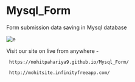 # Mysql_Form
Form submission data saving in Mysql database

![e](https://github.com/MohitPahariya9/Mysql_Form/assets/130257334/3f8c0be6-512c-4908-bbb1-dfa15f62a34f)


Visit our site on live from anywhere -

     https://mohitpahariya9.github.io/Mysql_Form/

     http://mohitsite.infinityfreeapp.com/

